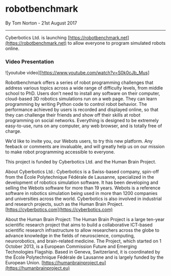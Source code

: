 # robotbenchmark

<p id="publish-data">By Tom Norton - 21st August 2017</p>

---

Cyberbotics Ltd. is launching [https://robotbenchmark.net](https://robotbenchmark.net) to allow everyone to program simulated robots online.

### Video Presentation

![youtube video][https://www.youtube.com/watch?v=S0k0cJb_Mus]

Robotbenchmark offers a series of robot programming challenges that address various topics across a wide range of difficulty levels, from middle school to PhD. Users don't need to install any software on their computer, cloud-based 3D robotics simulations run on a web page. They can learn programming by writing Python code to control robot behavior. The performance achieved by users is recorded and displayed online, so that they can challenge their friends and show off their skills at robot programming on social networks. Everything is designed to be extremely easy-to-use, runs on any computer, any web browser, and is totally free of charge.


We'd like to invite you, our Webots users, to try this new platform. Any feeback or comments are invaluable, and will greatly help us on our mission to make robot programming accessible to everyone.


This project is funded by Cyberbotics Ltd. and the Human Brain Project.


About Cyberbotics Ltd.: Cyberbotics is a Swiss-based company, spin-off from the École Polytechnique Fédérale de Lausanne, specialized in the development of robotics simulation software. It has been developing and selling the Webots software for more than 19 years. Webots is a reference software in robotics simulation being used in more than 1200 companies and universities across the world. Cyberbotics is also involved in industrial and research projects, such as the Human Brain Project. [https://cyberbotics.com](https://cyberbotics.com)

About the Human Brain Project: The Human Brain Project is a large ten-year scientific research project that aims to build a collaborative ICT-based scientific research infrastructure to allow researchers across the globe to advance knowledge in the fields of neuroscience, computing, neurorobotics, and brain-related medicine. The Project, which started on 1 October 2013, is a European Commission Future and Emerging Technologies Flagship. Based in Geneva, Switzerland, it is coordinated by the École Polytechnique Fédérale de Lausanne and is largely funded by the European Union. [https://humanbrainproject.eu](https://humanbrainproject.eu)
